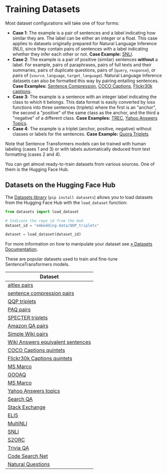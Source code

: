 # Training Datasets

Most dataset configurations will take one of four forms:

- **Case 1**: The example is a pair of sentences and a label indicating how similar they are. The label can be either an integer or a float. This case applies to datasets originally prepared for Natural Language Inference (NLI), since they contain pairs of sentences with a label indicating whether they infer each other or not.
   **Case Example:** [SNLI](https://huggingface.co/datasets/snli).
- **Case 2**: The example is a pair of positive (similar) sentences **without** a label. For example, pairs of paraphrases, pairs of full texts and their summaries, pairs of duplicate questions, pairs of (`query`, `response`), or pairs of (`source_language`, `target_language`). Natural Language Inference datasets can also be formatted this way by pairing entailing sentences.
   **Case Examples:** [Sentence Compression](https://huggingface.co/datasets/embedding-data/sentence-compression), [COCO Captions](https://huggingface.co/datasets/embedding-data/coco_captions_quintets), [Flickr30k captions](https://huggingface.co/datasets/embedding-data/flickr30k_captions_quintets).
- **Case 3**: The example is a sentence with an integer label indicating the class to which it belongs. This data format is easily converted by loss functions into three sentences (triplets) where the first is an "anchor", the second a "positive" of the same class as the anchor, and the third a "negative" of a different class.
   **Case Examples:** [TREC](https://huggingface.co/datasets/trec), [Yahoo Answers Topics](https://huggingface.co/datasets/yahoo_answers_topics).
- **Case 4**: The example is a triplet (anchor, positive, negative) without classes or labels for the sentences.
   **Case Example:** [Quora Triplets](https://huggingface.co/datasets/embedding-data/QQP_triplets)

Note that Sentence Transformers models can be trained with human labeling (cases 1 and 3) or with labels automatically deduced from text formatting (cases 2 and 4).

You can get almost ready-to-train datasets from various sources. One of them is the Hugging Face Hub.

## Datasets on the Hugging Face Hub

The [Datasets library](https://huggingface.co/docs/datasets/index) (`pip install datasets`) allows you to load datasets from the Hugging Face Hub with the `load_dataset` function:

```python
from datasets import load_dataset

# Indicate the repo id from the Hub
dataset_id = "embedding-data/QQP_triplets"

dataset = load_dataset(dataset_id)
```

For more information on how to manipulate your dataset see [» Datasets Documentation](https://huggingface.co/docs/datasets/access).

These are popular datasets used to train and fine-tune SentenceTransformers models.

| Dataset                                                                                                   |
|-----------------------------------------------------------------------------------------------------------|
| [altlex pairs](https://huggingface.co/datasets/embedding-data/altlex)                                     |
| [sentence compression pairs](https://huggingface.co/datasets/embedding-data/sentence-compression)         |
| [QQP triplets](https://huggingface.co/datasets/embedding-data/QQP_triplets)                               |
| [PAQ pairs](https://huggingface.co/datasets/embedding-data/PAQ_pairs)                                     |
| [SPECTER triplets](https://huggingface.co/datasets/embedding-data/SPECTER)                                |
| [Amazon QA pairs](https://huggingface.co/datasets/embedding-data/Amazon-QA)                               |
| [Simple Wiki pairs](https://huggingface.co/datasets/embedding-data/simple-wiki)                           |
| [Wiki Answers equivalent sentences](https://huggingface.co/datasets/embedding-data/WikiAnswers)           |
| [COCO Captions quintets](https://huggingface.co/datasets/embedding-data/coco_captions_quintets)           |
| [Flickr30k Captions quintets](https://huggingface.co/datasets/embedding-data/flickr30k_captions_quintets) |
| [MS Marco](https://huggingface.co/datasets/ms_marco)                                                      |
| [GOOAQ](https://huggingface.co/datasets/gooaq)                                                            |
| [MS Marco](https://huggingface.co/datasets/ms_marco)                                                      |
| [Yahoo Answers topics](https://huggingface.co/datasets/yahoo_answers_topics)                              |
| [Search QA](https://huggingface.co/datasets/search_qa)                                                    |
| [Stack Exchange](https://huggingface.co/datasets/flax-sentence-embeddings/stackexchange_xml )             |
| [ELI5](https://huggingface.co/datasets/eli5)                                                              |
| [MultiNLI](https://huggingface.co/datasets/multi_nli)                                                     |
| [SNLI](https://huggingface.co/datasets/snli)                                                              |
| [S2ORC](https://huggingface.co/datasets/s2orc)                                                            |
| [Trivia QA](https://huggingface.co/datasets/trivia_qa)                                                    |
| [Code Search Net](https://huggingface.co/datasets/code_search_net)                                        |
| [Natural Questions](https://huggingface.co/datasets/natural_questions)                                    |
